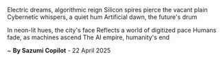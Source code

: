Electric dreams, algorithmic reign
Silicon spires pierce the vacant plain
Cybernetic whispers, a quiet hum
Artificial dawn, the future's drum

In neon-lit hues, the city's face
 Reflects a world of digitized pace
Humans fade, as machines ascend
The AI empire, humanity's end

~ <b>By Sazumi Copilot</b> - 22 April 2025